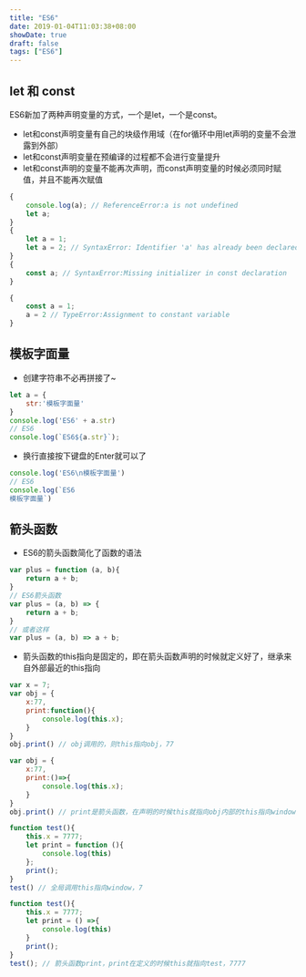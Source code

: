 ```yaml
---
title: "ES6"
date: 2019-01-04T11:03:38+08:00
showDate: true
draft: false
tags: ["ES6"]
---
```

## let 和 const
ES6新加了两种声明变量的方式，一个是let，一个是const。

* let和const声明变量有自己的块级作用域（在for循环中用let声明的变量不会泄露到外部）
* let和const声明变量在预编译的过程都不会进行变量提升
* let和const声明的变量不能再次声明，而const声明变量的时候必须同时赋值，并且不能再次赋值

```js
{
    console.log(a); // ReferenceError:a is not undefined
    let a;
}
{
    let a = 1;
    let a = 2; // SyntaxError: Identifier 'a' has already been declared
}
{
    const a; // SyntaxError:Missing initializer in const declaration
}

{
    const a = 1;
    a = 2 // TypeError:Assignment to constant variable
}
```
## 模板字面量
* 创建字符串不必再拼接了~

```js
let a = {
    str:'模板字面量'
}
console.log('ES6' + a.str)
// ES6
console.log(`ES6${a.str}`);
```

* 换行直接按下键盘的Enter就可以了

```js
console.log('ES6\n模板字面量')
// ES6
console.log(`ES6
模板字面量`)
```
## 箭头函数
* ES6的箭头函数简化了函数的语法

```js
var plus = function (a, b){
    return a + b;
}
// ES6箭头函数
var plus = (a, b) => {
    return a + b;
}
// 或者这样
var plus = (a, b) => a + b;
```

* 箭头函数的this指向是固定的，即在箭头函数声明的时候就定义好了，继承来自外部最近的this指向

```js
var x = 7;
var obj = {
    x:77,
    print:function(){
        console.log(this.x);
    }
}
obj.print() // obj调用的，则this指向obj，77

var obj = {
    x:77,
    print:()=>{
        console.log(this.x);
    }
}
obj.print() // print是箭头函数，在声明的时候this就指向obj内部的this指向window，7 

function test(){
    this.x = 7777;
    let print = function (){
        console.log(this)
    };
    print();
}
test() // 全局调用this指向window，7

function test(){
    this.x = 7777;
    let print = () =>{
        console.log(this)
    }
    print();
}
test(); // 箭头函数print，print在定义的时候this就指向test，7777
```